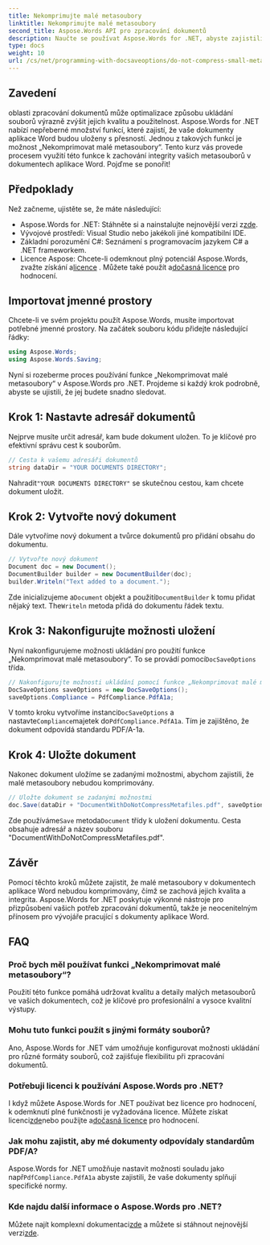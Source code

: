 ```yaml
---
title: Nekomprimujte malé metasoubory
linktitle: Nekomprimujte malé metasoubory
second_title: Aspose.Words API pro zpracování dokumentů
description: Naučte se používat Aspose.Words for .NET, abyste zajistili, že malé metasoubory v dokumentech aplikace Word nebudou komprimovány, čímž se zachová jejich kvalita a integrita. Včetně průvodce krok za krokem.
type: docs
weight: 10
url: /cs/net/programming-with-docsaveoptions/do-not-compress-small-metafiles/
---
```

## Zavedení

oblasti zpracování dokumentů může optimalizace způsobu ukládání souborů výrazně zvýšit jejich kvalitu a použitelnost. Aspose.Words for .NET nabízí nepřeberné množství funkcí, které zajistí, že vaše dokumenty aplikace Word budou uloženy s přesností. Jednou z takových funkcí je možnost „Nekomprimovat malé metasoubory“. Tento kurz vás provede procesem využití této funkce k zachování integrity vašich metasouborů v dokumentech aplikace Word. Pojďme se ponořit!

## Předpoklady

Než začneme, ujistěte se, že máte následující:

-  Aspose.Words for .NET: Stáhněte si a nainstalujte nejnovější verzi z[zde](https://releases.aspose.com/words/net/).
- Vývojové prostředí: Visual Studio nebo jakékoli jiné kompatibilní IDE.
- Základní porozumění C#: Seznámení s programovacím jazykem C# a .NET frameworkem.
-  Licence Aspose: Chcete-li odemknout plný potenciál Aspose.Words, zvažte získání a[licence](https://purchase.aspose.com/buy) . Můžete také použít a[dočasná licence](https://purchase.aspose.com/temporary-license/) pro hodnocení.

## Importovat jmenné prostory

Chcete-li ve svém projektu použít Aspose.Words, musíte importovat potřebné jmenné prostory. Na začátek souboru kódu přidejte následující řádky:

```csharp
using Aspose.Words;
using Aspose.Words.Saving;
```

Nyní si rozeberme proces používání funkce „Nekomprimovat malé metasoubory“ v Aspose.Words pro .NET. Projdeme si každý krok podrobně, abyste se ujistili, že jej budete snadno sledovat.

## Krok 1: Nastavte adresář dokumentů

Nejprve musíte určit adresář, kam bude dokument uložen. To je klíčové pro efektivní správu cest k souborům.

```csharp
// Cesta k vašemu adresáři dokumentů
string dataDir = "YOUR DOCUMENTS DIRECTORY";
```

 Nahradit`"YOUR DOCUMENTS DIRECTORY"` se skutečnou cestou, kam chcete dokument uložit.

## Krok 2: Vytvořte nový dokument

Dále vytvoříme nový dokument a tvůrce dokumentů pro přidání obsahu do dokumentu.

```csharp
// Vytvořte nový dokument
Document doc = new Document();
DocumentBuilder builder = new DocumentBuilder(doc);
builder.Writeln("Text added to a document.");
```

 Zde inicializujeme a`Document` objekt a použití`DocumentBuilder` k tomu přidat nějaký text. The`Writeln` metoda přidá do dokumentu řádek textu.

## Krok 3: Nakonfigurujte možnosti uložení

 Nyní nakonfigurujeme možnosti ukládání pro použití funkce „Nekomprimovat malé metasoubory“. To se provádí pomocí`DocSaveOptions` třída.

```csharp
// Nakonfigurujte možnosti ukládání pomocí funkce „Nekomprimovat malé metasoubory“.
DocSaveOptions saveOptions = new DocSaveOptions();
saveOptions.Compliance = PdfCompliance.PdfA1a;
```

 V tomto kroku vytvoříme instanci`DocSaveOptions` a nastavte`Compliance`majetek do`PdfCompliance.PdfA1a`. Tím je zajištěno, že dokument odpovídá standardu PDF/A-1a.

## Krok 4: Uložte dokument

Nakonec dokument uložíme se zadanými možnostmi, abychom zajistili, že malé metasoubory nebudou komprimovány.

```csharp
// Uložte dokument se zadanými možnostmi
doc.Save(dataDir + "DocumentWithDoNotCompressMetafiles.pdf", saveOptions);
```

 Zde používáme`Save` metoda`Document` třídy k uložení dokumentu. Cesta obsahuje adresář a název souboru "DocumentWithDoNotCompressMetafiles.pdf".

## Závěr

Pomocí těchto kroků můžete zajistit, že malé metasoubory v dokumentech aplikace Word nebudou komprimovány, čímž se zachová jejich kvalita a integrita. Aspose.Words for .NET poskytuje výkonné nástroje pro přizpůsobení vašich potřeb zpracování dokumentů, takže je neocenitelným přínosem pro vývojáře pracující s dokumenty aplikace Word.

## FAQ

### Proč bych měl používat funkci „Nekomprimovat malé metasoubory“?

Použití této funkce pomáhá udržovat kvalitu a detaily malých metasouborů ve vašich dokumentech, což je klíčové pro profesionální a vysoce kvalitní výstupy.

### Mohu tuto funkci použít s jinými formáty souborů?

Ano, Aspose.Words for .NET vám umožňuje konfigurovat možnosti ukládání pro různé formáty souborů, což zajišťuje flexibilitu při zpracování dokumentů.

### Potřebuji licenci k používání Aspose.Words pro .NET?

 I když můžete Aspose.Words for .NET používat bez licence pro hodnocení, k odemknutí plné funkčnosti je vyžadována licence. Můžete získat licenci[zde](https://purchase.aspose.com/buy)nebo použijte a[dočasná licence](https://purchase.aspose.com/temporary-license/) pro hodnocení.

### Jak mohu zajistit, aby mé dokumenty odpovídaly standardům PDF/A?

 Aspose.Words for .NET umožňuje nastavit možnosti souladu jako např`PdfCompliance.PdfA1a` abyste zajistili, že vaše dokumenty splňují specifické normy.

### Kde najdu další informace o Aspose.Words pro .NET?

 Můžete najít komplexní dokumentaci[zde](https://reference.aspose.com/words/net/) a můžete si stáhnout nejnovější verzi[zde](https://releases.aspose.com/words/net/).
